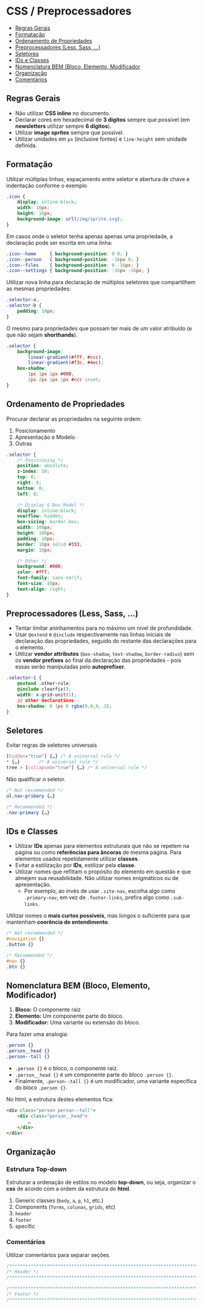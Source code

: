 # CSS / Preprocessadores

- [Regras Gerais](#regras-gerais)
- [Formatação](#formatação-1)
- [Ordenamento de Propriedades](#ordenamento-de-propriedades)
- [Preprocessadores (Less, Sass, ...)](#preprocessadores-less-sass-)
- [Seletores](#seletores)
- [IDs e Classes](#ids-e-classes)
- [Nomenclatura BEM (Bloco, Elemento, Modificador](#nomenclatura-bem-bloco-elemento-modificador)
- [Organização](#organização)
- [Comentários](#comentários-1)

## Regras Gerais
* Não utilizar **CSS inline** no documento.
* Declarar cores em hexadecimal de **3 dígitos** sempre que possível (em **newsletters** utilizar sempre **6 dígitos**).
* Utilizar **image sprites** sempre que possível.
* Utilizar unidades em `px` (inclusive fontes) e `line-height` sem unidade definida.

## Formatação
Utilizar múltiplas linhas, espaçamento entre seletor e abertura de chave e indentação conforme o exemplo

```css
.icon {
    display: inline-block;
    width: 16px;
    height: 16px;
    background-image: url(/img/sprite.svg);
}
```

Em casos onde o seletor tenha apenas apenas uma propriedade, a declaração pode ser escrita em uma linha:

```css
.icon--home     { background-position: 0 0; }
.icon--person   { background-position: -16px 0; }
.icon--files    { background-position: 0 -16px; }
.icon--settings { background-position: -16px -16px; }
```

Utilizar nova linha para declaração de múltiplos seletores que compartilhem as mesmas propriedades:

```css
.selector-a,
.selector-b {
    padding: 10px;
}
```

O mesmo para propriedades que possam ter mais de um valor atribuído (e que não sejam **shorthands**).

```css
.selector {
    background-image:
        linear-gradient(#fff, #ccc),
        linear-gradient(#f3c, #4ec);
    box-shadow:
        1px 1px 1px #000,
        2px 2px 1px 1px #ccc inset;
}
```

## Ordenamento de Propriedades
Procurar declarar as propriedades na seguinte ordem:

1. Posicionamento
2. Apresentação e Modelo
3. Outras

```css
.selector {
    /* Positioning */
    position: absolute;
    z-index: 10;
    top: 0;
    right: 0;
    bottom: 0;
    left: 0;

    /* Display & Box Model */
    display: inline-block;
    overflow: hidden;
    box-sizing: border-box;
    width: 100px;
    height: 100px;
    padding: 10px;
    border: 10px solid #333;
    margin: 10px;

    /* Other */
    background: #000;
    color: #fff;
    font-family: sans-serif;
    font-size: 16px;
    text-align: right;
}
```

## Preprocessadores (Less, Sass, …)
* Tentar limitar aninhamentos para no máximo um nível de profundidade.
* Usar `@extend` e `@include` respectivamente nas linhas iniciais de declaração das propriedades, seguido do restante das declarações para o elemento.
* Utilizar **vendor attributes** (`box-shadow`, `text-shadow`, `border-radius`) sem os **vendor prefixes** ao final da declaração das propriedades - pois essas serão manipuladas pelo **autoprefixer**.

```css
.selector-1 {
    @extend .other-rule;
    @include clearfix();
    width: x-grid-unit(1);
    // other declarations
    box-shadow: 0 1px 0 rgba(0,0,0,.3);
}
```

## Seletores
Evitar regras de seletores universais

```css
[hidden="true"] {…} /* A universal rule */  
* {…}		/* A universal rule */
tree > [collapsed="true"] {…} /* A universal rule */
```

Não qualificar o seletor.

```css
/* Not recommended */
ul.nav-primary {…}

/* Recommended */
.nav-primary {…}
```

## IDs e Classes
* Utilizar **IDs** apenas para elementos estruturais que não se repetem na página ou como **referências para âncoras** de mesma página. Para elementos usados repetidamente utilizar **classes**.
* Evitar a estilização por **IDs**, estilizar pela **classe**.
* Utilizar nomes que reflitam o propósito do elemento em questão e que almejem sua reusabilidade. Não utilizar nomes enigmáticos ou de apresentação.
    * Por exemplo, ao invés de usar `.site-nav`, escolha algo como `.primary-nav`, em vez de `.footer-links`, prefira algo como `.sub-links`.

Utilizar nomes o **mais curtos possíveis**, mas longos o suficiente para que mantenham **coerência de entendimento**.

```css
/* Not recommended */
#navigation {}
.button {}

/* Recommended */
#nav {}
.btn {}
```

## Nomenclatura BEM (Bloco, Elemento, Modificador)

1. **Bloco:** O componente raiz
2. **Elemento:** Um componente parte do bloco.
3. **Modificador:** Uma variante ou extensão do bloco.

Para fazer uma analogia:

```css
.person {}
.person__head {}
.person--tall {}
```

- `.person {}` é o bloco, o componente raíz.
- `.person__head {}` é um componente parte do bloco `.person {}`. 
- Finalmente, `.person--tall {}` é um modificador, uma variante específica do bloco `.person {}`.

No html, a estrutura destes elementos fica:

```html
<div class="person person--tall">
    <div class="person__head">
        …
    </div>
</div>
```

## Organização
### Estrutura **Top-down**
Estruturar a ordenação de estilos no modelo **top-down**, ou seja, organizar o **css** de acordo com a ordem da estrutura do **html**.

1. Generic classes (`body`, `a`, `p`, `h1`, etc.)
2. Components (`forms`, `colunas`, `grids`, etc)
3. `header`
4. `footer`
5. specific

### Comentários
Utilizar comentários para separar seções.

```css
/******************************************************************************/
/* Header */
/******************************************************************************/

/******************************************************************************/
/* Footer */
/******************************************************************************/
```